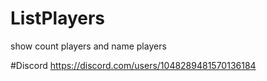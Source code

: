 # ListPlayers
show count players and name players

#Discord
https://discord.com/users/1048289481570136184
